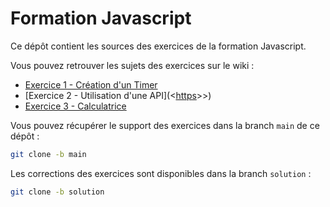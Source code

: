# Formation Javascript

Ce dépôt contient les sources des exercices de la formation Javascript.

Vous pouvez retrouver les sujets des exercices sur le wiki :

- [Exercice 1 - Création d'un Timer](https://github.com/info-telecom-strasbourg/formation-js/wiki/Exercice-1)
- [Exercice 2 - Utilisation d'une API](<[https](https://github.com/info-telecom-strasbourg/formation-js/wiki/Exercice-2)>>)
- [Exercice 3 - Calculatrice](https://github.com/info-telecom-strasbourg/formation-js/wiki/Exercice-3)

Vous pouvez récupérer le support des exercices dans la branch `main` de ce dépôt :

```bash
git clone -b main
```

Les corrections des exercices sont disponibles dans la branch `solution` :

```bash
git clone -b solution
```
